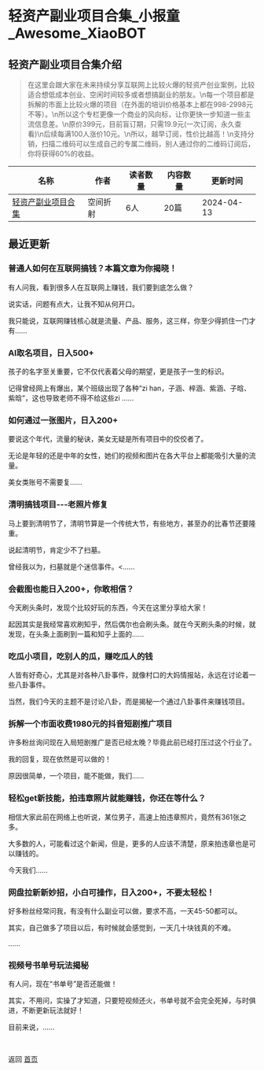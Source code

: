 # 轻资产副业项目合集_小报童_Awesome_XiaoBOT

## 轻资产副业项目合集介绍
> 在这里会跟大家在未来持续分享互联网上比较火爆的轻资产创业案例，比较适合想低成本创业、空闲时间较多或者想搞副业的朋友。\n每一个项目都是拆解的市面上比较火爆的项目（在外面的培训价格基本上都在998-2998元不等）。\n所以这个专栏更像一个商业的风向标，让你更快一步知道一些主流信息差。\n原价399元，目前盲订期，只需19.9元(一次订阅，永久查看)\n后续每满100人涨价10元。\n所以，越早订阅，性价比越高！\n支持分销，扫描二维码可以生成自己的专属二维码，别人通过你的二维码订阅后，你将获得60%的收益。  
  


|名称|作者|读者数量|内容数量|更新时间|
|---|---|---|---|---|
|[轻资产副业项目合集](https://xiaobot.net/p/QZC369?refer=9c3f1c95-a052-465a-9902-f6d75080262a)|空间折射|6人|20篇|2024-04-13|

## 最近更新
### 普通人如何在互联网搞钱？本篇文章为你揭晓！

有人问我，看到很多人在互联网上赚钱，我们要到底怎么做？

说实话，问题有点大，让我不知从何开口。

我只能说，互联网赚钱核心就是流量、产品、服务，这三样，你至少得抓住一门才有......

### AI取名项目，日入500+

孩子的名字至关重要，它不仅代表着父母的期望，更是孩子一生的标识。

记得曾经网上有爆出，某个班级出现了各种“zi han，子涵、梓涵、紫涵、子晗、紫晗”，这也导致老师不得不给这些zi ......

### 如何通过一张图片，日入200+

要说这个年代，流量的秘诀，美女无疑是所有项目中的佼佼者了。

无论是年轻的还是中年的女性，她们的视频和图片在各大平台上都能吸引大量的流量。

美女类账号不需要复......

### 清明搞钱项目---老照片修复

马上要到清明节了，清明节算是一个传统大节，有些地方，甚至办的比春节还要隆重。

说起清明节，肯定少不了扫墓。

曾经我以为，扫墓就是个迷信事件。<......

### 会截图也能日入200+，你敢相信？

今天刷头条时，发现个比较好玩的东西，今天在这里分享给大家！

起因其实是我经常喜欢刷知乎，然后偶尔也会刷头条。就在今天刷头条的时候，就发现，在头条上面刷到一篇和知乎上面的......

### 吃瓜小项目，吃别人的瓜，赚吃瓜人的钱

人皆有好奇心，尤其是对各种八卦事件，就像村口的大妈情报站，永远在讨论着一些八卦事件。

当然，我们今天的主题不是讨论八卦，而是揭秘一个通过八卦事件来赚钱项目。

### 拆解一个市面收费1980元的抖音短剧推广项目

许多粉丝询问现在入局短剧推广是否已经太晚？毕竟此前已经打压过这个行业了。

我的回复，现在依然是可以做的！

原因很简单，一个项目，能不能做，我们......

### 轻松get新技能，拍违章照片就能赚钱，你还在等什么？

相信大家此前在网络上也听说，某位男子，高速上拍违章照片，竟然有361张之多。

大多数的人，可能看过这个新闻，但是，更多的人应该不清楚，原来拍违章也是可以赚钱的。

今天我们......

### 网盘拉新新妙招，小白可操作，日入200+，不要太轻松！

好多粉丝经常问我，有没有什么副业可以做，要求不高，一天45-50都可以。

其实，自己做多了项目以后，有时候就会感觉到，一天几十块钱真的不难。

......

### 视频号书单号玩法揭秘

有人问，现在“书单号”是否还能做！

其实，不用问，实操了才知道，只要短视频还火，书单号就不会完全死掉，与时俱进，不断更新玩法就好！

目前来说，......


<a href="https://github.com/Reno9527/awesome-xiaobot" style="color: white; text-decoration: none;">awesome-xiaobot</a>

返回 [首页](../README.md)
